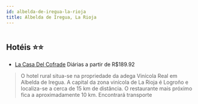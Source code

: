 ```yaml
---
id: albelda-de-iregua-la-rioja
title: Albelda de Iregua, La Rioja
---
```


<center><img src="http://photos.hotelbeds.com/giata/00/008759/008759a_hb_f_002.jpg" alt="" /></center>


## Hotéis ⭐️⭐️

-    [La Casa Del Cofrade](https://www.hurb.com/aud/https://www.hurb.com/hoteis/albelda-de-iregua/la-casa-del-cofrade-JNP-JP060426?cmp=18055) Diárias a partir de R$189.92
   > O hotel rural situa-se na propriedade da adega Vinícola Real em Albelda de Iregua. A capital da zona vinícola de La Rioja é Logroño e localiza-se a cerca de 15 km de distância. O restaurante mais próximo fica a aproximadamente 10 km. Encontrará transporte
